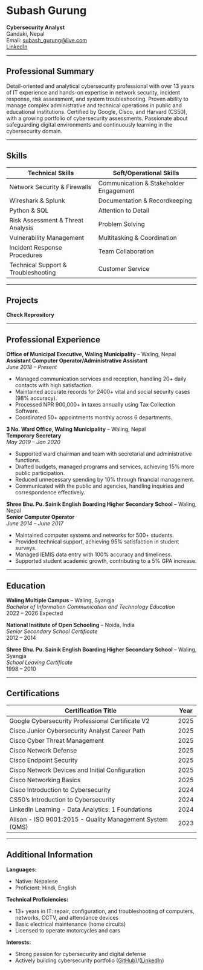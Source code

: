 # Subash Gurung  
**Cybersecurity Analyst**  
Gandaki, Nepal    
Email: subash_gurung@live.com  
[LinkedIn](https://www.linkedin.com/in/subash1031/)

---

## Professional Summary

Detail-oriented and analytical cybersecurity professional with over 13 years of IT experience and hands-on expertise in network security, incident response, risk assessment, and system troubleshooting. Proven ability to manage complex administrative and technical operations in public and educational institutions. Certified by Google, Cisco, and Harvard (CS50), with a growing portfolio of cybersecurity assessments. Passionate about safeguarding digital environments and continuously learning in the cybersecurity domain.

---

## Skills

| Technical Skills                    | Soft/Operational Skills                |
|-------------------------------------|----------------------------------------|
| Network Security & Firewalls        | Communication & Stakeholder Engagement |
| Wireshark & Splunk                  | Documentation & Recordkeeping          |
| Python & SQL                        | Attention to Detail                    |
| Risk Assessment & Threat Analysis   | Problem Solving                        |
| Vulnerability Management            | Multitasking & Coordination            |
| Incident Response Procedures        | Team Collaboration                     |
| Technical Support & Troubleshooting | Customer Service                       |

---

## Projects
**Check Reprository**

---

## Professional Experience

**Office of Municipal Executive, Waling Municipality** – Waling, Nepal  
**Assistant Computer Operator/Administrative Assistant**  
*June 2018 – Present*  
- Managed communication services and reception, handling 20+ daily contacts with high satisfaction.  
- Maintained accurate records for 2400+ vital and social security cases (98% accuracy).  
- Processed NPR 900,000+ in taxes annually using Tax Collection Software.  
- Coordinated 50+ appointments monthly across 6 departments.

**3 No. Ward Office, Waling Municipality** – Waling, Nepal  
**Temporary Secretary**  
*May 2019 – Jan 2020*  
- Supported ward chairman and team with secretarial and administrative functions.  
- Drafted budgets, managed programs and services, achieving 15% more public participation.  
- Reduced unnecessary spending by 10% through financial management.  
- Communicated with the public and agencies, handling inquiries and correspondence effectively.

**Shree Bhu. Pu. Sainik English Boarding Higher Secondary School** – Waling, Nepal  
**Senior Computer Operator**  
*June 2014 – June 2017*  
- Maintained computer systems and networks for 500+ students.  
- Provided technical support, achieving 95% satisfaction in student surveys.  
- Managed IEMIS data entry with 100% accuracy and timeliness.  
- Supported student academic growth, contributing to a 5% GPA increase.

---

## Education

**Waling Multiple Campus** – Waling, Syangja  
*Bachelor of Information Communication and Technology Education*  
2022 – 2026 Expected

**National Institute of Open Schooling** – Noida, India  
*Senior Secondary School Certificate*  
2012 – 2014

**Shree Bhu. Pu. Sainik English Boarding Higher Secondary School** – Waling, Syangja  
*School Leaving Certificate*  
1998 – 2010

---

## Certifications

| Certification Title                                      | Year  |
|----------------------------------------------------------|-------|
| Google Cybersecurity Professional Certificate V2         | 2025  |
| Cisco Junior Cybersecurity Analyst Career Path           | 2025  |
| Cisco Cyber Threat Management                            | 2025  |
| Cisco Network Defense                                    | 2025  |
| Cisco Endpoint Security                                  | 2025  |
| Cisco Network Devices and Initial Configuration          | 2025  |
| Cisco Networking Basics                                  | 2025  |
| Cisco Introduction to Cybersecurity                      | 2024  |
| CS50’s Introduction to Cybersecurity                     | 2024  |
| LinkedIn Learning - Data Analytics: 1 Foundations        | 2024  |
| Alison - ISO 9001:2015 - Quality Management System (QMS) | 2023  |

---

## Additional Information

**Languages:**  
- Native: Nepalese  
- Proficient: Hindi, English

**Technical Proficiencies:**  
- 13+ years in IT: repair, configuration, and troubleshooting of computers, networks, CCTV, and attendance devices  
- Basic electrical maintenance (home circuits)  
- Licensed to operate motorcycles and cars

**Interests:**  
- Strong passion for cybersecurity and digital defense  
- Actively building cybersecurity portfolio ([GitHub](https://github.com/SG-1031))/([LinkedIn](https://www.linkedin.com/in/subash1031/))

